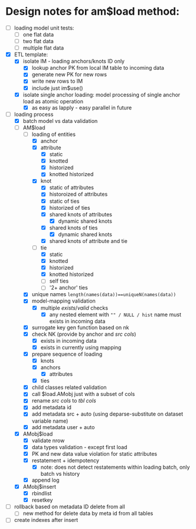 # Design notes for am$load method:

- [ ] loading model unit tests:
  - [ ] one flat data
  - [ ] two flat data
  - [ ] multiple flat data
- [x] ETL template:
  - [x] isolate IM - loading anchors/knots ID only
    - [x] lookup anchor PK from local IM table to incoming data
    - [x] generate new PK for new rows
    - [x] write new rows to IM
    - [x] include just im$use()
  - [x] isolate single anchor loading: model processing of single anchor load as atomic operation
    - [x] as easy as lapply - easy parallel in future
- [ ] loading process
  - [x] batch model vs data validation
  - [ ] AM$load
    - [ ] loading of entities
      - [x] anchor
      - [x] attribute
        - [x] static
        - [x] knotted
        - [x] historized
        - [x] knotted historized
      - [x] knot
        - [x] static of attributes
        - [x] historoized of attributes
        - [x] static of ties
        - [x] historized of ties
        - [x] shared knots of attributes
          - [x] dynamic shared knots
        - [x] shared knots of ties
          - [x] dynamic shared knots
        - [x] shared knots of attribute and tie
      - [ ] tie
        - [x] static
        - [x] knotted
        - [x] historized
        - [x] knotted historized
        - [ ] self ties
        - [ ] '2+ anchor' ties
    - [x] unique names `length(names(data))==uniqueN(names(data))`
    - [x] model-mapping validation
      - [x] multiple *exists*/*valid* checks
        - [x] any nested element with `"" / NULL / hist` name must exists in incoming data
    - [x] surrogate key gen function based on nk
    - [x] check NK (provide by anchor and *src cols*)
      - [x] exists in incoming data
      - [x] exists in currently using mapping
    - [x] prepare sequence of loading
      - [x] knots
      - [x] anchors
        - [x] attributes
      - [x] ties
    - [x] child classes related validation
    - [x] call $load.AMobj just with a subset of cols
    - [x] rename *src cols* to *tbl cols*
    - [x] add metadata id
    - [x] add metadata src + auto (using deparse-substitute on dataset variable name)
    - [x] add metadata user + auto
  - [x] AMobj$load
    - [x] validate nrow
    - [x] data types validation - except first load
    - [x] PK and new data value violation for static attributes
    - [x] restatement + idempotency
      - [x] note: does not detect restatements within loading batch, only batch vs history
    - [x] append log
  - [x] AMobj$insert
    - [x] rbindlist
    - [x] resetkey
- [ ] rollback based on metadata ID delete from all
  - [ ] new method for delete data by meta id from all tables
- [ ] create indexes after insert
